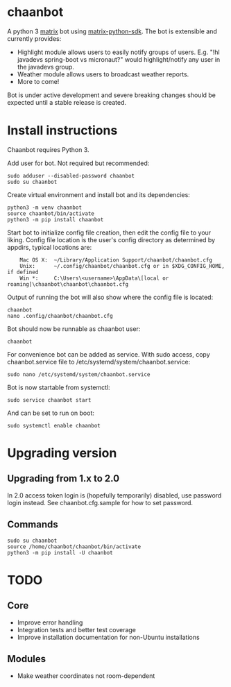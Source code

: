 # chaanbot

A python 3 [matrix](https://matrix.org) bot using [matrix-python-sdk](https://github.com/matrix-org/matrix-python-sdk).
The bot is extensible and currently provides:

* Highlight module allows users to easily notify groups of users. E.g. "!hl javadevs spring-boot vs micronaut?" would
  highlight/notify any user in the javadevs group.
* Weather module allows users to broadcast weather reports.
* More to come!

Bot is under active development and severe breaking changes should be expected until a stable release is created.

# Install instructions

Chaanbot requires Python 3.

Add user for bot. Not required but recommended:

```
sudo adduser --disabled-password chaanbot
sudo su chaanbot
```

Create virtual environment and install bot and its dependencies:

```
python3 -m venv chaanbot
source chaanbot/bin/activate
python3 -m pip install chaanbot
```

Start bot to initialize config file creation, then edit the config file to your liking. Config file location is the
user's config directory as determined by appdirs, typical locations are:

        Mac OS X:  ~/Library/Application Support/chaanbot/chaanbot.cfg
        Unix:      ~/.config/chaanbot/chaanbot.cfg or in $XDG_CONFIG_HOME, if defined
        Win *:     C:\Users\<username>\AppData\[local or roaming]\chaanbot\chaanbot\chaanbot.cfg

Output of running the bot will also show where the config file is located:

```
chaanbot
nano .config/chaanbot/chaanbot.cfg
```

Bot should now be runnable as chaanbot user:

```
chaanbot
```

For convenience bot can be added as service. With sudo access, copy chaanbot.service file to
/etc/systemd/system/chaanbot.service:

```
sudo nano /etc/systemd/system/chaanbot.service
```

Bot is now startable from systemctl:

```
sudo service chaanbot start
```

And can be set to run on boot:

```
sudo systemctl enable chaanbot
```

# Upgrading version

## Upgrading from 1.x to 2.0

In 2.0 access token login is (hopefully temporarily) disabled, use password login instead. See chaanbot.cfg.sample for
how to set password.

## Commands

```
sudo su chaanbot
source /home/chaanbot/chaanbot/bin/activate
python3 -m pip install -U chaanbot
```

# TODO

## Core

* Improve error handling
* Integration tests and better test coverage
* Improve installation documentation for non-Ubuntu installations

## Modules

* Make weather coordinates not room-dependent
